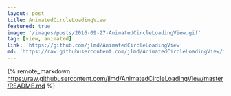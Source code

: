 ```yaml
---
layout: post
title: AnimatedCircleLoadingView
featured: true
image: '/images/posts/2016-09-27-AnimatedCircleLoadingView.gif'
tag: [view, animated]
link: 'https://github.com/jlmd/AnimatedCircleLoadingView'
md: 'https://raw.githubusercontent.com/jlmd/AnimatedCircleLoadingView/master/README.md'
---
```


{% remote_markdown https://raw.githubusercontent.com/jlmd/AnimatedCircleLoadingView/master/README.md %}